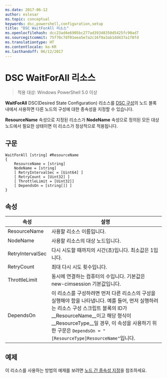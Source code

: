 ```yaml
---
ms.date: 2017-06-12
author: eslesar
ms.topic: conceptual
keywords: dsc,powershell,configuration,setup
title: "DSC WaitForAll 리소스"
ms.openlocfilehash: dcc23ad4e6905bc277ad39348350d5425fc90ad7
ms.sourcegitcommit: 75f70c7df01eea5e7a2c16f9a3ab1dd437a1f8fd
ms.translationtype: HT
ms.contentlocale: ko-KR
ms.lasthandoff: 06/12/2017
---
```

# <a name="dsc-waitforall-resource"></a>DSC WaitForAll 리소스

> 적용 대상: Windows PowerShell 5.0 이상

**WaitForAll** DSC(Desired State Configuration) 리소스를 [DSC 구성](configurations.md)의 노드 블록 내에서 사용하면 다른 노드의 구성에 대한 종속성을 지정할 수 있습니다.

**ResourceName** 속성으로 지정된 리소스가 **NodeName** 속성으로 정의된 모든 대상 노드에서 필요한 상태이면 이 리소스가 정상적으로 적용됩니다.


## <a name="syntax"></a>구문

```
WaitForAll [string] #ResourceName
{
    ResourceName = [string]
    NodeName = [string]
    [ RetryIntervalSec = [Uint64] ]
    [ RetryCount = [Uint32] ] 
    [ ThrottleLimit = [Uint32]]
    [ DependsOn = [string[]] ]
}
```

## <a name="properties"></a>속성

|  속성  |  설명   | 
|---|---| 
| ResourceName| 사용할 리소스 이름입니다.| 
| NodeName| 사용할 리소스의 대상 노드입니다.| 
| RetryIntervalSec| 다시 시도할 때까지의 시간(초)입니다. 최소값은 1입니다.| 
| RetryCount| 최대 다시 시도 횟수입니다.| 
| ThrottleLimit| 동시에 연결하는 컴퓨터의 수입니다. 기본값은 new-cimsession 기본값입니다.| 
| DependsOn | 이 리소스를 구성하려면 먼저 다른 리소스의 구성을 실행해야 함을 나타냅니다. 예를 들어, 먼저 실행하려는 리소스 구성 스크립트 블록의 ID가 __ResourceName__이고 해당 형식이 __ResourceType__일 경우, 이 속성을 사용하기 위한 구문은 `DependsOn = "[ResourceType]ResourceName"`입니다.|


## <a name="example"></a>예제

이 리소스를 사용하는 방법의 예제를 보려면 [노드 간 종속성 지정](crossNodeDependencies.md)을 참조하세요.

